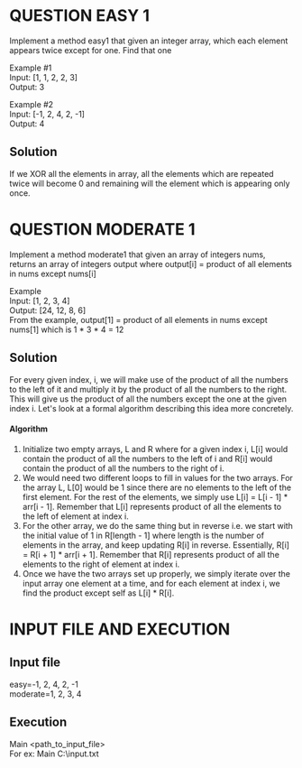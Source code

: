 # QUESTION EASY 1
Implement a method easy1 that given an integer array, which each element appears twice except for one. Find that one

Example #1<br>
Input: [1, 1, 2, 2, 3]<br>
Output: 3 <br>

Example #2<br>
Input: [-1, 2, 4, 2, -1]<br>
Output: 4<br>
## Solution
If we XOR all the elements in array, all the elements which are repeated twice will become 0 and remaining will the element which is appearing only once.
 
# QUESTION MODERATE 1
Implement a method moderate1 that given an array of integers nums, returns an array of integers output where output[i] = product of all elements in nums except nums[i]

Example<br>
Input: [1, 2, 3, 4]<br>
Output: [24, 12, 8, 6]<br>
From the example, output[1] = product of all elements in nums except nums[1] which is 1 * 3 * 4 = 12

## Solution
For every given index, i, we will make use of the product of all the numbers to the left of it and multiply it by the product of all the numbers to the right. This will give us the product of all the numbers except the one at the given index i. Let's look at a formal algorithm describing this idea more concretely.

#### Algorithm

  1. Initialize two empty arrays, L and R where for a given index i, L[i] would contain the product of all the numbers to the left of i and R[i] would contain the product of all the numbers to the right of i.<br>
  2. We would need two different loops to fill in values for the two arrays. For the array L, L[0] would be 1 since there are no elements to the left of the first element. For the rest of the elements, we simply use L[i] = L[i - 1] * arr[i - 1]. Remember that L[i] represents product of all the elements to the left of element at index i.<br>
  3. For the other array, we do the same thing but in reverse i.e. we start with the initial value of 1 in R[length - 1] where length is the number of elements in the array, and keep updating R[i] in reverse. Essentially, R[i] = R[i + 1] * arr[i + 1]. Remember that R[i] represents product of all the elements to the right of element at index i.<br>
  4. Once we have the two arrays set up properly, we simply iterate over the input array one element at a time, and for each element at index i, we find the product except self as L[i] * R[i].<br>


# INPUT FILE AND EXECUTION
## Input file
easy=-1, 2, 4, 2, -1<br>
moderate=1, 2, 3, 4
## Execution
Main <path_to_input_file><br>
For ex: Main C:\\input.txt

